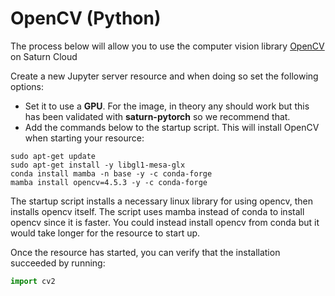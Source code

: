 # OpenCV (Python)

The process below will allow you to use the computer vision library [OpenCV](https://opencv.org/) on Saturn Cloud

Create a new Jupyter server resource and when doing so set the following options: 

* Set it to use a **GPU**. For the image, in theory any should work but this has been validated with **saturn-pytorch** so we recommend that.
* Add the commands below to the startup script. This will install OpenCV when starting your resource:

```console
sudo apt-get update
sudo apt-get install -y libgl1-mesa-glx
conda install mamba -n base -y -c conda-forge
mamba install opencv=4.5.3 -y -c conda-forge
```

The startup script installs a necessary linux library for using opencv, then installs opencv itself. The script uses mamba instead of conda to install opencv since it is faster. You could instead install opencv from conda but it would take longer for the resource to start up.

Once the resource has started, you can verify that the installation succeeded by running:

```python
import cv2
```
